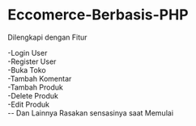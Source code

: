 # Eccomerce-Berbasis-PHP

Dilengkapi dengan Fitur

-Login User
<br>
-Register User
<br>
-Buka Toko
<br>
-Tambah Komentar
<br>
-Tambah Produk
<br>
-Delete Produk
<br>
-Edit Produk
<br>
-- Dan Lainnya Rasakan sensasinya saat Memulai
